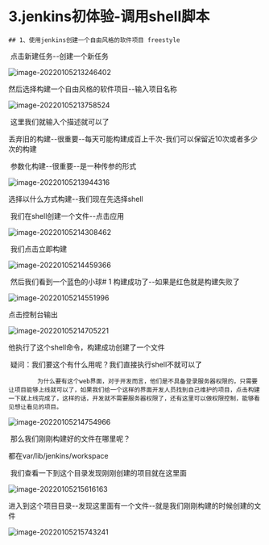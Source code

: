 

# 3.jenkins初体验-调用shell脚本



	## 1、使用jenkins创建一个自由风格的软件项目 freestyle

​		点击新建任务--创建一个新任务

![image-20220105213246402](../../.vuepress/public/images/image-20220105213246402.png)



然后选择构建一个自由风格的软件项目--输入项目名称

![image-20220105213758524](../../.vuepress/public/images/image-20220105213758524.png)



​	这里我们就输入个描述就可以了

​	丢弃旧的构建--很重要--每天可能构建成百上千次-我们可以保留近10次或者多少次的构建

​	参数化构建--很重要--是一种传参的形式

![image-20220105213944316](../../.vuepress/public/images/image-20220105213944316.png)



选择以什么方式构建--我们现在先选择shell

​		我们在shell创建一个文件--点击应用

![image-20220105214308462](../../.vuepress/public/images/image-20220105214308462.png)



​	我们点击立即构建

![image-20220105214459366](../../.vuepress/public/images/image-20220105214459366.png)



​	然后我们看到一个蓝色的小球# 1 构建成功了--如果是红色就是构建失败了

![image-20220105214551996](../../.vuepress/public/images/image-20220105214551996.png)



点击控制台输出

![image-20220105214705221](../../.vuepress/public/images/image-20220105214705221.png)



他执行了这个shell命令，构建成功创建了一个文件

​		疑问：我们要这个有什么用呢？我们直接执行shell不就可以了

```
		为什么要有这个web界面，对于开发而言，他们是不具备登录服务器权限的，只需要让项目能够上线就可以了，如果我们给一个这样的界面开发人员找到自己维护的项目，点击构建一下就上线完成了，这样的话，开发就不需要服务器权限了，还有这里可以做权限控制，能够看见想让看见的项目。
```



![image-20220105214754966](../../.vuepress/public/images/image-20220105214754966.png)



​	那么我们刚刚构建好的文件在哪里呢？

都在var/lib/jenkins/workspace

​		我们查看一下到这个目录发现刚刚创建的项目就在这里面

![image-20220105215616163](../../.vuepress/public/images/image-20220105215616163.png)



进入到这个项目目录--发现这里面有一个文件--就是我们刚刚构建的时候创建的文件

![image-20220105215743241](../../.vuepress/public/images/image-20220105215743241.png)









